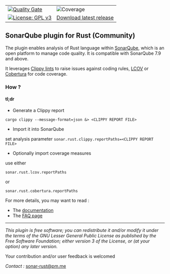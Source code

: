 |     |     |     
| --- | --- | 
|  [![Quality Gate](https://sonarcloud.io/api/project_badges/measure?project=elegoff_sonar-rust&metric=alert_status)](https://sonarcloud.io/dashboard?id=elegoff_sonar-rust) | ![Coverage](https://sonarcloud.io/api/project_badges/measure?project=elegoff_sonar-rust&metric=coverage) |
| [![License: GPL v3](https://img.shields.io/badge/License-GPLv3-blue.svg)](https://www.gnu.org/licenses/gpl-3.0)|[Download latest release](https://github.com/elegoff/sonar-rust/releases) |

## SonarQube plugin for Rust (Community)

The plugin enables analysis of Rust language within [SonarQube](https://www.sonarqube.org), which is an open platform to manage code quality.
It is compatible with SonarQube 7.9 and above.

It leverages [Clippy lints](https://rust-lang.github.io/rust-clippy/master/) to raise issues against coding rules,  [LCOV](https://wiki.documentfoundation.org/Development/Lcov) or [Cobertura](http://cobertura.github.io/cobertura/) for code coverage.

### How ?

#### tl;dr

* Generate a Clippy report
  
`cargo clippy --message-format=json &> <CLIPPY REPORT FILE>`
* Import it into SonarQube
   
set analysis parameter `sonar.rust.clippy.reportPaths=<CLIPPY REPORT FILE>`
* Optionally import coverage measures 

use either 

`sonar.rust.lcov.reportPaths` 

or 

`sonar.rust.cobertura.reportPaths`


For more details, you may want to read :
* The [documentation](./DOC.md)
* The [FAQ page](./FAQ.md)

***
*This plugin is free software; you can redistribute it and/or modify it under the terms of the GNU Lesser General Public License as published by the Free Software Foundation; either version 3 of the License, or (at your option) any later version.*

Your contribution and/or user feedback is welcomed

*Contact :* <sonar-rust@pm.me>



